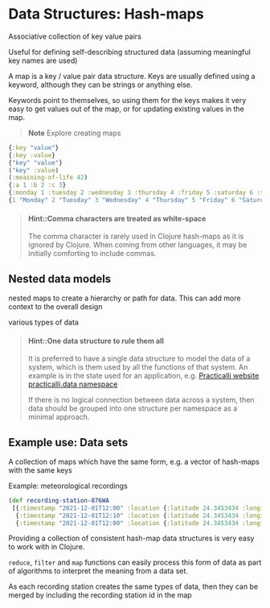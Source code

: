 # Data Structures: Hash-maps

Associative collection of key value pairs

Useful for defining self-describing structured data (assuming meaningful key names are used)

A map is a key / value pair data structure.  Keys are usually defined using a keyword, although they can be strings or anything else.

Keywords point to themselves, so using them for the keys makes it very easy to get values out of the map, or for updating existing values in the map.

> **Note** Explore creating maps

```clojure
{:key "value"}
{:key :value}
{"key" "value"}
("key" :value)
(:meaining-of-life 42)
{:a 1 :b 2 :c 3}
{:monday 1 :tuesday 2 :wednesday 3 :thursday 4 :friday 5 :saturday 6 :sunday 7}
{1 "Monday" 2 "Tuesday" 3 "Wednesday" 4 "Thursday" 5 "Friday" 6 "Saturday" 7 "Sunday"}
```

> #### Hint::Comma characters are treated as white-space
>
> The comma character is rarely used in Clojure hash-maps as it is ignored by Clojure.  When coming from other languages, it may be initially comforting to include commas.

## Nested data models

nested maps to create a hierarchy or path for data.  This can add more context to the overall design

various types of data

> #### Hint::One data structure to rule them all
>
> It is preferred to have a single data structure to model the data of a system, which is them used by all the functions of that system.  An example is in the state used for an application, e.g. [Practicalli website practicalli.data namespace](https://github.com/practicalli/practicalli.github.io/blob/live/src/practicalli/data.cljs)
>
> If there is no logical connection between data across a system, then data should be grouped into one structure per namespace as a minimal approach.

## Example use: Data sets

A collection of maps which have the same form, e.g. a vector of hash-maps with the same keys

Example: meteorological recordings

```clojure
(def recording-station-876WA
 [{:timestamp "2021-12-01T12:00" :location {:latitude 24.3453434 :longitude 10.348888} :temperature 12.4 :rainfail 0.1 :uv-level 0.4}
  {:timestamp "2021-12-01T12:10" :location {:latitude 24.3453434 :longitude 10.348888} :temperature 12.6 :rainfail 0.1 :uv-level 0.45}
  {:timestamp "2021-12-01T12:00" :location {:latitude 24.3453434 :longitude 10.348888} :temperature 12.9 :rainfail 0.1 :uv-level 0.5}])
```

Providing a collection of consistent hash-map data structures is very easy to work with in Clojure.

`reduce`, `filter` and `map` functions can easily process this form of data as part of algorithms to interpret the meaning from a data set.

As each recording station creates the same types of data, then they can be merged by including the recording station id in the map
